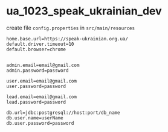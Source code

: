 # ua_1023_speak_ukrainian_dev

create file `config.properties` in `src/main/resources`
```properties
home.base.url=https://speak-ukrainian.org.ua/
default.driver.timeout=10
default.browser=chrome


admin.email=email@gmail.com
admin.password=password

user.email=email@gmail.com
user.password=password

lead.email=email@gmail.com
lead.password=password

db.url=jdbc:postgresql://host:port/db_name
db.user.name=userName
db.user.password=password

```